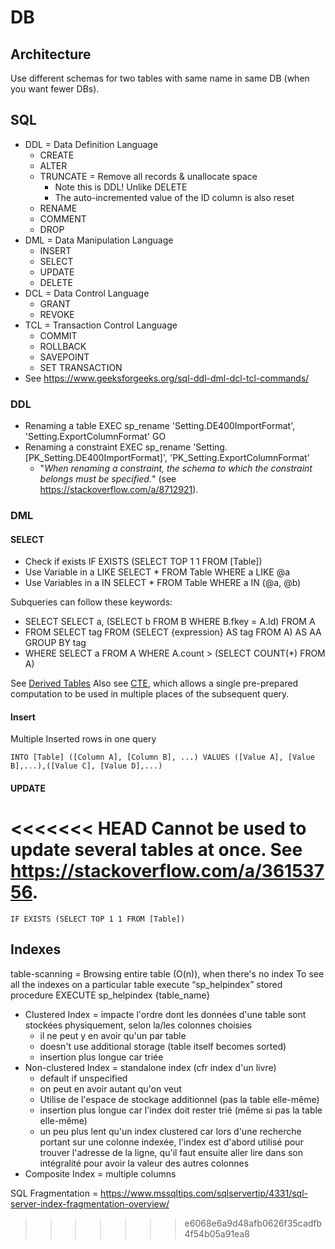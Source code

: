 # DB

## Architecture

Use different schemas for two tables with same name in same DB (when you want fewer DBs).

## SQL

* DDL = Data Definition Language
  * CREATE
  * ALTER
  * TRUNCATE = Remove all records & unallocate space
    * Note this is DDL! Unlike DELETE
    * The auto-incremented value of the ID column is also reset
  * RENAME
  * COMMENT
  * DROP
* DML = Data Manipulation Language
  * INSERT
  * SELECT
  * UPDATE
  * DELETE
* DCL = Data Control Language
  * GRANT
  * REVOKE
* TCL = Transaction Control Language
  * COMMIT
  * ROLLBACK
  * SAVEPOINT
  * SET TRANSACTION
* See <https://www.geeksforgeeks.org/sql-ddl-dml-dcl-tcl-commands/>

### DDL

* Renaming a table
    EXEC sp_rename 'Setting.DE400ImportFormat', 'Setting.ExportColumnFormat'
    GO
* Renaming a constraint
    EXEC sp_rename 'Setting.[PK_Setting.DE400ImportFormat]', 'PK_Setting.ExportColumnFormat'
  * "_When renaming a constraint, the schema to which the constraint belongs must be specified._" (see <https://stackoverflow.com/a/8712921>).

### DML

#### SELECT

* Check if exists
    IF EXISTS (SELECT TOP 1 1 FROM [Table])
* Use Variable in a LIKE
    SELECT * FROM Table WHERE a LIKE @a
* Use Variables in a IN
    SELECT * FROM Table WHERE a IN (@a, @b)

Subqueries can follow these keywords:

* SELECT
    SELECT a, (SELECT b FROM B WHERE B.fkey = A.Id)
    FROM A
* FROM
    SELECT tag
    FROM (SELECT {expression} AS tag FROM A) AS AA GROUP BY tag
* WHERE
    SELECT a
    FROM A
    WHERE A.count > (SELECT COUNT(*) FROM A)

See [Derived Tables](https://logicalread.com/when-to-apply-sql-server-derived-tables-mc03/#.XNFNnnduKUk)
Also see [CTE](https://stackoverflow.com/a/13383844), which allows a single pre-prepared computation to be used in multiple places of the subsequent query.

#### Insert

Multiple Inserted rows in one query

    INTO [Table] ([Column A], [Column B], ...) VALUES ([Value A], [Value B],...),([Value C], [Value D],...)

#### UPDATE

<<<<<<< HEAD
Cannot be used to update several tables at once.
See <https://stackoverflow.com/a/36153756>.
=======
    IF EXISTS (SELECT TOP 1 1 FROM [Table])

## Indexes

table-scanning = Browsing entire table (O(n)), when there's no index
To see all the indexes on a particular table execute “sp_helpindex” stored procedure
    EXECUTE sp_helpindex {table_name}

* Clustered Index = impacte l'ordre dont les données d'une table sont stockées physiquement, selon la/les colonnes choisies
  * il ne peut y en avoir qu'un par table
  * doesn't use additional storage (table itself becomes sorted)
  * insertion plus longue car triée
* Non-clustered Index = standalone index (cfr index d'un livre)
  * default if unspecified
  * on peut en avoir autant qu'on veut
  * Utilise de l'espace de stockage additionnel (pas la table elle-même)
  * insertion plus longue car l'index doit rester trié (même si pas la table elle-même)
  * un peu plus lent qu'un index clustered car lors d'une recherche portant sur une colonne indexée, l'index est d'abord utilisé pour trouver l'adresse de la ligne, qu'il faut ensuite aller lire dans son intégralité pour avoir la valeur des autres colonnes
* Composite Index = multiple columns

SQL Fragmentation = <https://www.mssqltips.com/sqlservertip/4331/sql-server-index-fragmentation-overview/>
>>>>>>> e6068e6a9d48afb0626f35cadfb4f54b05a91ea8

